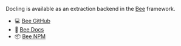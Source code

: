 Docling is available as an extraction backend in the [Bee][github] framework.

- 💻 [Bee GitHub][github]
- 📖 [Bee Docs][docs]
- 📦 [Bee NPM][package]

[github]: https://github.com/i-am-bee
[docs]: https://i-am-bee.github.io/bee-agent-framework/
[package]: https://www.npmjs.com/package/bee-agent-framework

